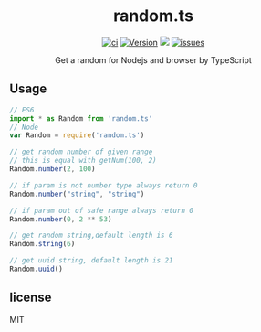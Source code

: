 <h1 align="center">random.ts</h1>

<p align="center">
    <a href="https://www.travis-ci.org/isLishude/random.ts"><img src="https://www.travis-ci.org/isLishude/random.ts.svg?branch=master" alt="ci"></a>
    <a href="https://www.npmjs.com/package/random.ts"><img src="https://img.shields.io/npm/v/random.ts.svg" alt="Version"></a>
    <a href="https://codecov.io/gh/isLishude/random.ts"><img src="https://codecov.io/gh/isLishude/random.ts/branch/master/graph/badge.svg" /></a>
    <a href="https://github.com/isLishude/random.ts/issues"><img src="https://img.shields.io/github/issues/islishude/random.ts.svg" alt="issues"></a>
    <br/>
</p>


<p align="center">Get a random for Nodejs and browser by TypeScript</p>

## Usage

```js
// ES6
import * as Random from 'random.ts'
// Node
var Random = require('random.ts')

// get random number of given range
// this is equal with getNum(100, 2)
Random.number(2, 100)

// if param is not number type always return 0
Random.number("string", "string")

// if param out of safe range always return 0
Random.number(0, 2 ** 53)

// get random string,default length is 6
Random.string(6)

// get uuid string, default length is 21
Random.uuid()
```

## license
MIT